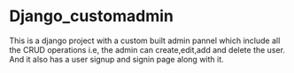 # Django_customadmin

This is a django project with a custom built admin pannel which include all the CRUD operations i.e, the admin can create,edit,add and delete the user.
And it also has a user signup and signin page along with it.
